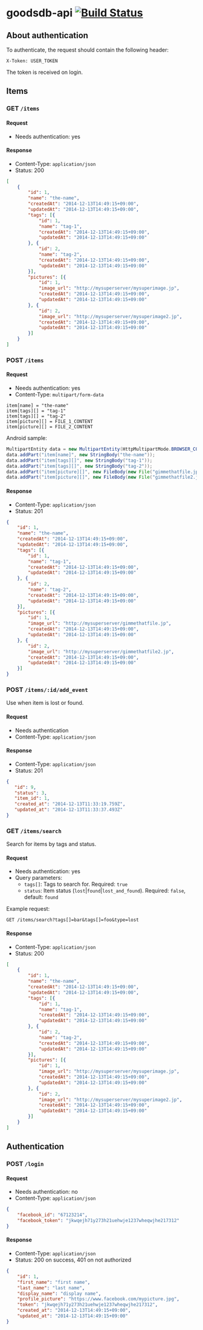 # goodsdb-api [![Build Status](https://travis-ci.org/HackathonMonster/goodsdb-api.svg?branch=master)](https://travis-ci.org/HackathonMonster/goodsdb-api)

## About authentication

To authenticate, the request should contain the following header:

```
X-Token: USER_TOKEN
```

The token is received on login.

## Items

### GET `/items`

#### Request

* Needs authentication: yes

#### Response

* Content-Type: `application/json`
* Status: 200

```json
[
    {
        "id": 1,
        "name": "the-name",
        "createdAt": "2014-12-13T14:49:15+09:00",
        "updatedAt": "2014-12-13T14:49:15+09:00",
        "tags": [{
            "id": 1,
            "name": "tag-1",
            "createdAt": "2014-12-13T14:49:15+09:00",
            "updatedAt": "2014-12-13T14:49:15+09:00"
        }, {
            "id": 2,
            "name": "tag-2",
            "createdAt": "2014-12-13T14:49:15+09:00",
            "updatedAt": "2014-12-13T14:49:15+09:00"
        }],
        "pictures": [{
            "id": 1,
            "image_url": "http://mysuperserver/mysuperimage.jp",
            "createdAt": "2014-12-13T14:49:15+09:00",
            "updatedAt": "2014-12-13T14:49:15+09:00"
        }, {
            "id": 2,
            "image_url": "http://mysuperserver/mysuperimage2.jp",
            "createdAt": "2014-12-13T14:49:15+09:00",
            "updatedAt": "2014-12-13T14:49:15+09:00"
        }]
    }
]
```

### POST `/items`

#### Request

* Needs authentication: yes
* Content-Type: `multipart/form-data`

```
item[name] = "the-name"
item[tags][] = "tag-1"
item[tags][] = "tag-2"
item[picture][] = FILE_1_CONTENT
item[picture][] = FILE_2_CONTENT
```

Android sample:

```java
MultipartEntity data = new MultipartEntity(HttpMultipartMode.BROWSER_COMPATIBLE);
data.addPart("item[name]", new StringBody("the-name"));
data.addPart("item[tags][]", new StringBody("tag-1"));
data.addPart("item[tags][]", new StringBody("tag-2"));
data.addPart("item[picture][]", new FileBody(new File("gimmethatfile.jpg")));
data.addPart("item[picture][]", new FileBody(new File("gimmethatfile2.jpg")));
```

#### Response

* Content-Type: `application/json`
* Status: 201

```json
{
    "id": 1,
    "name": "the-name",
    "createdAt": "2014-12-13T14:49:15+09:00",
    "updatedAt": "2014-12-13T14:49:15+09:00",
    "tags": [{
        "id": 1,
        "name": "tag-1",
        "createdAt": "2014-12-13T14:49:15+09:00",
        "updatedAt": "2014-12-13T14:49:15+09:00"
    }, {
        "id": 2,
        "name": "tag-2",
        "createdAt": "2014-12-13T14:49:15+09:00",
        "updatedAt": "2014-12-13T14:49:15+09:00"
    }],
    "pictures": [{
        "id": 1,
        "image_url": "http://mysuperserver/gimmethatfile.jp",
        "createdAt": "2014-12-13T14:49:15+09:00",
        "updatedAt": "2014-12-13T14:49:15+09:00"
    }, {
        "id": 2,
        "image_url": "http://mysuperserver/gimmethatfile2.jp",
        "createdAt": "2014-12-13T14:49:15+09:00",
        "updatedAt": "2014-12-13T14:49:15+09:00"
    }]
}
```

### POST `/items/:id/add_event`

Use when item is lost or found.

#### Request

* Needs authentication
* Content-Type: `application/json`

#### Response

* Content-Type: `application/json`
* Status: 201

```json
{
   "id": 9,
   "status": 3,
   "item_id": 1,
   "created_at": "2014-12-13T11:33:19.759Z",
   "updated_at": "2014-12-13T11:33:37.493Z"
}
```

### GET `/items/search`

Search for items by tags and status.

#### Request

* Needs authentication: yes
* Query parameters:
    * `tags[]`: Tags to search for. Required: `true`
    * `status`: Item status (`lost`|`found`|`lost_and_found`). Required: `false`, default: `found`

Example request:

```
GET /items/search?tags[]=bar&tags[]=foo&type=lost
```

#### Response

* Content-Type: `application/json`
* Status: 200

```json
[
    {
        "id": 1,
        "name": "the-name",
        "createdAt": "2014-12-13T14:49:15+09:00",
        "updatedAt": "2014-12-13T14:49:15+09:00",
        "tags": [{
            "id": 1,
            "name": "tag-1",
            "createdAt": "2014-12-13T14:49:15+09:00",
            "updatedAt": "2014-12-13T14:49:15+09:00"
        }, {
            "id": 2,
            "name": "tag-2",
            "createdAt": "2014-12-13T14:49:15+09:00",
            "updatedAt": "2014-12-13T14:49:15+09:00"
        }],
        "pictures": [{
            "id": 1,
            "image_url": "http://mysuperserver/mysuperimage.jp",
            "createdAt": "2014-12-13T14:49:15+09:00",
            "updatedAt": "2014-12-13T14:49:15+09:00"
        }, {
            "id": 2,
            "image_url": "http://mysuperserver/mysuperimage2.jp",
            "createdAt": "2014-12-13T14:49:15+09:00",
            "updatedAt": "2014-12-13T14:49:15+09:00"
        }]
    }
]
```

## Authentication

### POST `/login`

#### Request

* Needs authentication: no
* Content-Type: `application/json`

```json
{
    "facebook_id": "67123214",
    "facebook_token": "jkwqejh71y273h21uehwje1237wheqwjhe217312"
}
```

#### Response

* Content-Type: `application/json`
* Status: 200 on success, 401 on not authorized

```json
{
    "id": 1,
    "first_name": "first name",
    "last_name": "last name",
    "display_name": "display name",
    "profile_picture": "https://www.facebook.com/mypicture.jpg",
    "token": "jkwqejh71y273h21uehwje1237wheqwjhe217312",
    "created_at": "2014-12-13T14:49:15+09:00",
    "updated_at": "2014-12-13T14:49:15+09:00"
}
```
